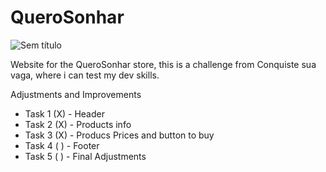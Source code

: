 # QueroSonhar
![Sem título](https://user-images.githubusercontent.com/113993228/196771726-909212da-2e41-40f3-a9c1-16505c44f5b0.jpg)

Website for the QueroSonhar store, this is a challenge from Conquiste sua vaga, where i can test my dev skills.

Adjustments and Improvements

 - Task 1 (X) - Header
 - Task 2 (X) - Products info
 - Task 3 (X) - Producs Prices and button to buy
 - Task 4 ( ) - Footer
 - Task 5 ( ) - Final Adjustments
